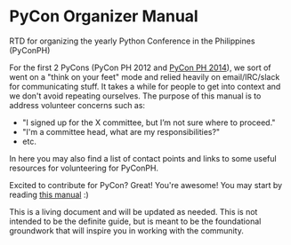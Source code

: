 # PyCon Organizer Manual

RTD for organizing the yearly Python Conference in the Philippines (PyConPH)

For the first 2 PyCons (PyCon PH 2012 and [PyCon PH 2014](http://pycon-2014.python.ph/)), we sort of went on a "think on your feet" mode and relied heavily on email/IRC/slack for communicating stuff. It takes a while for people to get into context and we don't avoid repeating ourselves. The purpose of this manual is to address volunteer concerns such as:

- "I signed up for the X committee, but I’m not sure where to proceed."
- "I'm a committee head, what are my responsibilities?"
- etc.

In here you may also find a list of contact points and links to some useful resources for volunteering for PyConPH.

Excited to contribute for PyCon? Great! You're awesome! You may start by reading [this manual](https://github.com/pythonph/pycon-organizer-manual/wiki) :)

This is a living document and will be updated as needed. This is not intended to be the definite guide, but is meant to be the foundational groundwork that will inspire you in working with the community.
